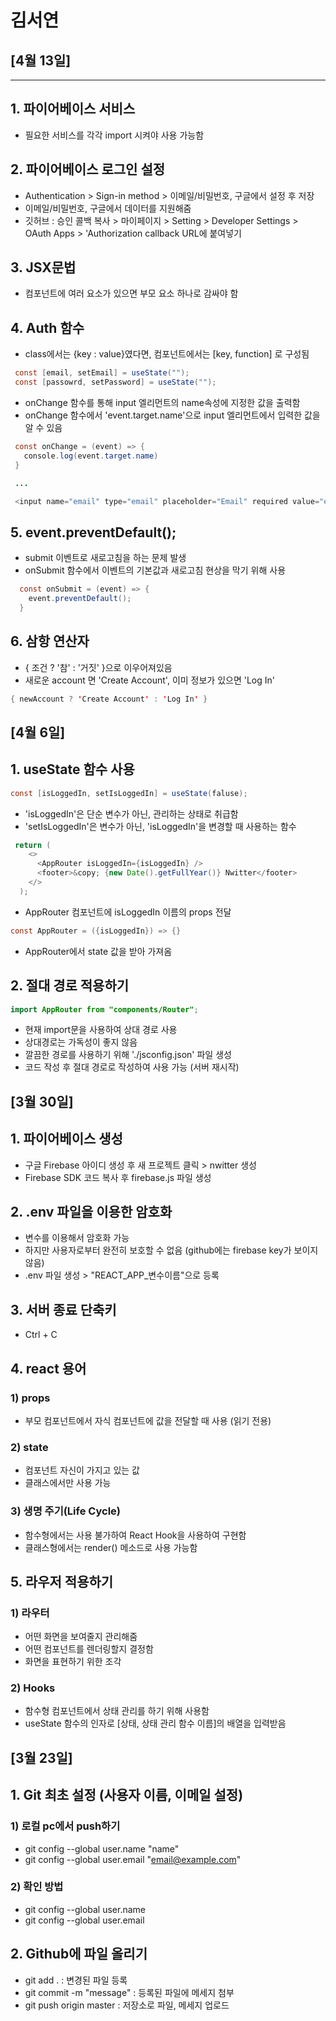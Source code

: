 # 김서연

## [4월 13일]
-----
## 1. 파이어베이스 서비스
 - 필요한 서비스를 각각 import 시켜야 사용 가능함

## 2. 파이어베이스 로그인 설정
 - Authentication > Sign-in method > 이메일/비밀번호, 구글에서 설정 후 저장
 - 이메일/비밀번호, 구글에서 데이터를 지원해줌
 - 깃허브 : 승인 콜백 복사 > 마이페이지 > Setting > Developer Settings > OAuth Apps > 'Authorization callback URL에 붙여넣기

## 3. JSX문법
  - 컴포넌트에 여러 요소가 있으면 부모 요소 하나로 감싸야 함

## 4. Auth 함수
 - class에서는 {key : value}였다면, 컴포넌트에서는 [key, function] 로 구성됨
 ``` java
  const [email, setEmail] = useState("");
  const [passowrd, setPassword] = useState("");
 ```
 - onChange 함수를 통해 input 엘리먼트의 name속성에 지정한 값을 출력함
 - onChange 함수에서 'event.target.name'으로 input 엘리먼트에서 입력한 값을 알 수 있음
 ``` java
  const onChange = (event) => {
    console.log(event.target.name)
  }

  ...

  <input name="email" type="email" placeholder="Email" required value="email" onChange={onChange} />
 ```

 ## 5. event.preventDefault();
  - submit 이벤트로 새로고침을 하는 문제 발생
  - onSubmit 함수에서 이벤트의 기본값과 새로고침 현상을 막기 위해 사용
  ``` java
    const onSubmit = (event) => {
      event.preventDefault();
    }
  ```
## 6. 삼항 연산자
  - { 조건 ? '참' : '거짓' }으로 이우어져있음
  - 새로운 account 면 'Create Account', 이미 정보가 있으면 'Log In'
  ``` java
  { newAccount ? 'Create Account' : 'Log In' }
  ```


## [4월 6일]
## 1. useState 함수 사용
``` java 
const [isLoggedIn, setIsLoggedIn] = useState(faluse); 
```
- 'isLoggedIn'은 단순 변수가 아닌, 관리하는 상태로 취급함
- 'setIsLoggedIn'은  변수가 아닌, 'isLoggedIn'을 변경할 때 사용하는 함수

``` java
 return (
    <>
      <AppRouter isLoggedIn={isLoggedIn} />
      <footer>&copy; {new Date().getFullYear()} Nwitter</footer>
    </>
  );
```
- AppRouter 컴포넌트에 isLoggedIn 이름의 props 전달

``` java
const AppRouter = ({isLoggedIn}) => {}
```
- AppRouter에서 state 값을 받아 가져옴

## 2. 절대 경로 적용하기
``` java
import AppRouter from "components/Router";
```
- 현재 import문을 사용하여 상대 경로 사용
- 상대경로는 가독성이 좋지 않음
- 깔끔한 경로를 사용하기 위해 './jsconfig.json' 파일 생성
- 코드 작성 후 절대 경로로 작성하여 사용 가능 (서버 재시작)



## [3월 30일]
## 1. 파이어베이스 생성
- 구글 Firebase  아이디 생성 후 새 프로젝트 클릭 > nwitter 생성
- Firebase SDK 코드 복사 후 firebase.js 파일 생성

## 2. .env 파일을 이용한 암호화
- 변수를 이용해서 암호화 가능
- 하지만 사용자로부터 완전히 보호할 수 없음 (github에는 firebase key가 보이지 않음)
- .env  파일 생성 > "REACT_APP_변수이름"으로 등록

## 3. 서버 종료 단축키
- Ctrl + C

## 4. react 용어 

### 1) props 
- 부모 컴포넌트에서 자식 컴포넌트에 값을 전달할 때 사용 (읽기 전용)

### 2) state 
- 컴포넌트 자신이 가지고 있는 값
- 클래스에서만 사용 가능

### 3) 생명 주기(Life Cycle)
- 함수형에서는 사용 불가하여 React Hook을 사용하여 구현함
- 클래스형에서는 render() 메소드로 사용 가능함

## 5. 라우저 적용하기

### 1) 라우터 
- 어떤 화면을 보여줄지 관리해줌
- 어떤 컴포넌트를 렌더링할지 결정함
- 화면을 표현하기 위한 조각

### 2) Hooks
- 함수형 컴포넌트에서 상태 관리를 하기 위해 사용함
- useState 함수의 인자로 [상태, 상태 관리 함수 이름]의 배열을 입력받음


## [3월 23일]
## 1. Git 최초 설정 (사용자 이름, 이메일 설정)

### 1) 로컬 pc에서 push하기
- git config --global user.name "name"
- git config --global user.email "email@example.com"

### 2) 확인 방법
- git config --global user.name
- git config --global user.email

## 2. Github에 파일 올리기
- git add . : 변경된 파일 등록
- git commit -m "message" : 등록된 파일에 메세지 첨부
- git push origin master : 저장소로 파일, 메세지 업로드


